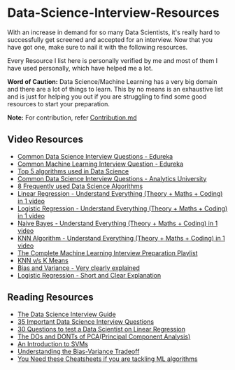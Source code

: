 # Data-Science-Interview-Resources

With an increase in demand for so many Data Scientists, it's really hard to successfully get screened and accepted for an interview. Now that you have got one, make sure to nail it with the following resources.

Every Resource I list here is personally verified by me and most of them I have used personally, which have helped me a lot.

**Word of Caution:** Data Science/Machine Learning has a very big domain and there are a lot of things to learn. This by no means is an exhaustive list and is just for helping you out if you are struggling to find some good resources to start your preparation.

**Note:** For contribution, refer [Contribution.md](https://github.com/rbhatia46/Data-Science-Interview-Resources/blob/master/Contribution.md)

## Video Resources

* [Common Data Science Interview Questions - Edureka](https://www.youtube.com/watch?v=tTAieUcNHdY)
* [Common Machine Learning Interview Question - Edureka](https://www.youtube.com/watch?v=t6gOpFLt-Ks)
* [Top 5 algorithms used in Data Science](https://www.youtube.com/watch?v=BfowBtIxNu4) 
* [Common Data Science Interview Questions - Analytics University](https://www.youtube.com/watch?v=BfowBtIxNu4) 
* [8 Frequently used Data Science Algorithms](https://www.youtube.com/watch?v=z3wMgOTSE5s) 
* [Linear Regression - Understand Everything (Theory + Maths + Coding) in 1 video](https://www.youtube.com/watch?v=E5RjzSK0fvY)
* [Logistic Regression - Understand Everything (Theory + Maths + Coding) in 1 video](https://www.youtube.com/watch?v=VCJdg7YBbAQ)
* [Naive Bayes - Understand Everything (Theory + Maths + Coding) in 1 video](https://www.youtube.com/watch?v=vz_xuxYS2PM)
* [KNN Algorithm - Understand Everything (Theory + Maths + Coding) in 1 video](https://www.youtube.com/watch?v=6kZ-OPLNcgE)
* [The Complete Machine Learning Interview Preparation Playlist](https://www.youtube.com/playlist?list=PLS1m5eEAg-6moCMFTfIghNa6DjmxxXY1O)
* [KNN v/s K Means](https://www.youtube.com/watch?v=OClrEI_5Ri4)
* [Bias and Variance - Very clearly explained](https://www.youtube.com/watch?v=EuBBz3bI-aA)
* [Logistic Regression - Short and Clear Explanation](https://www.youtube.com/watch?v=yIYKR4sgzI8)
## Reading Resources
* [The Data Science Interview Guide](https://towardsdatascience.com/data-science-interview-guide-4ee9f5dc778)
* [35 Important Data Science Interview Questions](https://www.edureka.co/blog/interview-questions/data-science-interview-questions/)
* [30 Questions to test a Data Scientist on Linear Regression](https://www.analyticsvidhya.com/blog/2017/07/30-questions-to-test-a-data-scientist-on-linear-regression/)
* [The DOs and DONTs of PCA(Principal Component Analysis)](https://medium.com/@sadatnazrul/the-dos-and-donts-of-principal-component-analysis-7c2e9dc8cc48)
* [An Introduction to SVMs](https://towardsdatascience.com/support-vector-machine-introduction-to-machine-learning-algorithms-934a444fca47)
* [Understanding the Bias-Variance Tradeoff](https://towardsdatascience.com/understanding-the-bias-variance-tradeoff-165e6942b229)
* [You Need these Cheatsheets if you are tackling ML algorithms](https://medium.freecodecamp.org/you-need-these-cheat-sheets-if-youre-tackling-machine-learning-algorithms-45da5743888e)
